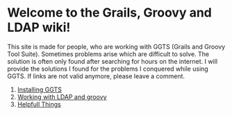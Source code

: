 # Welcome to the Grails, Groovy and LDAP wiki!

This site is made for people, who are working with GGTS (Grails and Groovy Tool Suite). Sometimes problems arise which are difficult to solve. The solution is often only found after searching for hours on the internet. I will provide the solutions I found for the problems I conquered while using GGTS. If links are not valid anymore, please leave a comment. 

1. [Installing GGTS](https://github.com/rukichen/GrailsGroovyLDAP/wiki/Installing-GGTS)
2. [Working with LDAP and groovy](https://github.com/rukichen/GrailsGroovyLDAP/wiki/Groovy-LDAP-Tutorial)
3. [Helpfull Things](https://github.com/rukichen/GrailsGroovyLDAP/wiki/3-Helpfull-Things)
